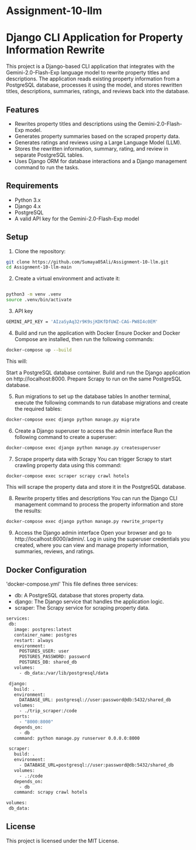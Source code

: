 # Assignment-10-llm
# Django CLI Application for Property Information Rewrite

This project is a Django-based CLI application that integrates with the Gemini-2.0-Flash-Exp language model to rewrite property titles and descriptions. The application reads existing property information from a PostgreSQL database, processes it using the model, and stores rewritten titles, descriptions, summaries, ratings, and reviews back into the database.

## Features
- Rewrites property titles and descriptions using the Gemini-2.0-Flash-Exp model.
- Generates property summaries based on the scraped property data.
- Generates ratings and reviews using a Large Language Model (LLM).
- Stores the rewritten information, summary, rating, and review in separate PostgreSQL tables.
- Uses Django ORM for database interactions and a Django management command to run the tasks.

## Requirements
- Python 3.x
- Django 4.x
- PostgreSQL
- A valid API key for the Gemini-2.0-Flash-Exp model

## Setup
1. Clone the repository:

```bash
git clone https://github.com/Sumaya05Ali/Assignment-10-llm.git
cd Assignment-10-llm-main
 ```
2. Create a virtual environment and activate it:

```bash

python3 -m venv .venv
source .venv/bin/activate
 ```
3. API key

```bash
GEMINI_API_KEY = 'AIzaSyAq32r9K9sjKDKfDfUWZ-CAG-PW8I4c0EM'
  ```
4. Build and run the application with Docker
Ensure Docker and Docker Compose are installed, then run the following commands:

```bash
docker-compose up --build
 ```
This will:

Start a PostgreSQL database container.
Build and run the Django application on http://localhost:8000.
Prepare Scrapy to run on the same PostgreSQL database.

5. Run migrations to set up the database tables
In another terminal, execute the following commands to run database migrations and create the required tables:

```bash
docker-compose exec django python manage.py migrate
  ```
6. Create a Django superuser to access the admin interface
Run the following command to create a superuser:

```bash
docker-compose exec django python manage.py createsuperuser
  ```
7. Scrape property data with Scrapy
You can trigger Scrapy to start crawling property data using this command:

```bash
docker-compose exec scraper scrapy crawl hotels
 ```
This will scrape the property data and store it in the PostgreSQL database.

8. Rewrite property titles and descriptions
You can run the Django CLI management command to process the property information and store the results:

```bash
docker-compose exec django python manage.py rewrite_property
 ```

9. Access the Django admin interface
Open your browser and go to http://localhost:8000/admin/. Log in using the superuser credentials you created, where you can view and manage property information, summaries, reviews, and ratings.

## Docker Configuration
'docker-compose.yml'
This file defines three services:

- db: A PostgreSQL database that stores property data.
- django: The Django service that handles the application logic.
- scraper: The Scrapy service for scraping property data.

 ```bash
services:
  db:
    image: postgres:latest
    container_name: postgres
    restart: always
    environment:
      POSTGRES_USER: user
      POSTGRES_PASSWORD: password
      POSTGRES_DB: shared_db
    volumes:
      - db_data:/var/lib/postgresql/data

  django:
    build: .
    environment:
      DATABASE_URL: postgresql://user:password@db:5432/shared_db
    volumes:
      - ./trip_scraper:/code 
    ports:
      - "8000:8000"
    depends_on:
      - db
    command: python manage.py runserver 0.0.0.0:8000

  scraper:
    build: .
    environment:
      - DATABASE_URL=postgresql://user:password@db:5432/shared_db
    volumes:
      - .:/code 
    depends_on:
      - db
    command: scrapy crawl hotels

volumes:
  db_data:
  ```
## License
This project is licensed under the MIT License.
